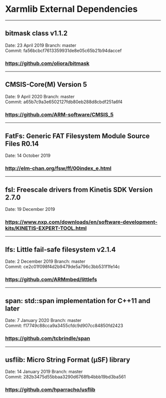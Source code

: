 # Xarmlib External Dependencies

---
## bitmask class v1.1.2
Date: 23 April 2019
Branch: master  
Commit: fa56bcbcf7613359931de8e05c65b21b94daccef
### https://github.com/oliora/bitmask

---
## CMSIS-Core(M) Version 5
Date: 9 April 2020
Branch: master  
Commit: a65b7c9a3e6502127fdb80eb288d8cbdf251a6f4
### https://github.com/ARM-software/CMSIS_5

---
## FatFs: Generic FAT Filesystem Module Source Files R0.14
Date: 14 October 2019
### http://elm-chan.org/fsw/ff/00index_e.html

---
## fsl: Freescale drivers from Kinetis SDK Version 2.7.0
Date: 19 December 2019
### https://www.nxp.com/downloads/en/software-development-kits/KINETIS-EXPERT-TOOL.html

---
## lfs: Little fail-safe filesystem v2.1.4
Date: 2 December 2019
Branch: master  
Commit: ce2c01f098f4d2b9479de5a796c3bb531f1fe14c
### https://github.com/ARMmbed/littlefs

---
## span: std::span implementation for C++11 and later
Date: 7 January 2020
Branch: master  
Commit: f17749c88cca9a3455cfdc9d907cc84850fd2423
### https://github.com/tcbrindle/span

---
## usflib: Micro String Format (μSF) library
Date: 14 January 2019
Branch: master  
Commit: 282b3475d55bbaa3290d6768fb4bbb19bd3ba561
### https://github.com/hparracho/usflib